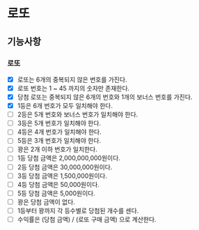 # 로또

## 기능사항

### 로또
- [x] 로또는 6개의 중복되지 않은 번호를 가진다.
- [x] 로또 번호는 1 ~ 45 까지의 숫자만 존재한다.
- [x] 당첨 로또는 중복되지 않은 6개의 번호와 1개의 보너스 번호를 가진다.
- [x] 1등은 6개 번호가 모두 일치해야 한다.
- [ ] 2등은 5개 번호와 보너스 번호가 일치해야 한다.
- [ ] 3등은 5개 번호가 일치해야 한다.
- [ ] 4등은 4개 번호가 일치해야 한다.
- [ ] 5등은 3개 번호가 일치해야 한다.
- [ ] 꽝은 2개 이하 번호가 일치한다.
- [ ] 1등 당첨 금액은 2,000,000,000원이다.
- [ ] 2등 당첨 금액은 30,000,000원이다.
- [ ] 3등 당첨 금액은 1,500,000원이다.
- [ ] 4등 당첨 금액은 50,000원이다.
- [ ] 5등 당첨 금액은 5,000원이다.
- [ ] 꽝은 당첨 금액이 없다.
- [ ] 1등부터 꽝까지 각 등수별로 당첨된 개수를 센다.
- [ ] 수익률은 (당첨 금액) / (로또 구매 금액) 으로 계산한다.
